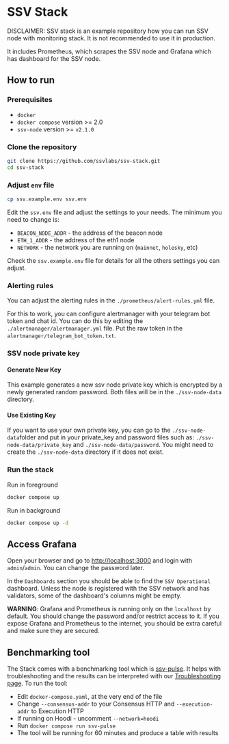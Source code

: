 # SSV Stack 
DISCLAIMER: SSV stack is an example repository how you can run SSV node with monitoring stack. It is not recommended to use it in production.

It includes Prometheus, which scrapes the SSV node and Grafana which has dashboard for the SSV node.

## How to run

### Prerequisites
* `docker`
* `docker compose` version >= 2.0
* `ssv-node` version >= `v2.1.0`

### Clone the repository

```bash
git clone https://github.com/ssvlabs/ssv-stack.git
cd ssv-stack
```
### Adjust `env` file
```bash
cp ssv.example.env ssv.env
```
Edit the `ssv.env` file and adjust the settings to your needs.
The minimum you need to change is:
* `BEACON_NODE_ADDR` - the address of the beacon node
* `ETH_1_ADDR` - the address of the eth1 node
* `NETWORK` - the network you are running on (`mainnet`, `holesky`, etc)

Check the `ssv.example.env` file for details for all the others settings you can adjust.

### Alerting rules
You can adjust the alerting rules in the `./prometheus/alert-rules.yml` file.

For this to work, you can configure alertmanager with your telegram bot token and chat id. You can do this by editing the `./alertmanager/alertmanager.yml` file. Put the raw token in the `alertmanager/telegram_bot_token.txt`.

### SSV node private key
#### Generate New Key
This example generates a new ssv node private key which is encrypted by a newly generated random password. Both files will be in the `./ssv-node-data` directory. 
#### Use Existing Key
If you want to use your own private key, you can go to the `./ssv-node-data`folder and put in your private_key and password files such as: `./ssv-node-data/private_key` and `./ssv-node-data/password`. You might need to create the `./ssv-node-data` directory if it does not exist.

### Run the stack
Run in foreground
```bash
docker compose up
```
Run in background
```bash
docker compose up -d
```

## Access Grafana
Open your browser and go to [http://localhost:3000](http://localhost:3000) and login with `admin`/`admin`. You can change the password later.

In the `Dashboards` section you should be able to find the `SSV Operational` dashboard. Unless the node is registered with the SSV network and has validators, some of the dashboard's columns might be empty.

**WARNING**: Grafana and Prometheus is running only on the `localhost` by default. You should change the password and/or restrict access to it. If you expose Grafana and Prometheus to the internet, you should be extra careful and make sure they are secured.

## Benchmarking tool
The Stack comes with a benchmarking tool which is [ssv-pulse](https://github.com/ssvlabs/ssv-pulse).
It helps with troubleshooting and the results can be interpreted with our [Troubleshooting page](https://docs.ssv.network/operators/operator-node/maintenance/troubleshooting/#checklists-for-troubleshooting).
To run the tool:
* Edit `docker-compose.yaml`, at the very end of the file
* Change `--consensus-addr` to your Consensus HTTP and `--execution-addr` to Execution HTTP
* If running on Hoodi - uncomment `--network=hoodi`
* Run `docker compose run ssv-pulse`
* The tool will be running for 60 minutes and produce a table with results